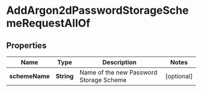 

# AddArgon2dPasswordStorageSchemeRequestAllOf


## Properties

| Name | Type | Description | Notes |
|------------ | ------------- | ------------- | -------------|
|**schemeName** | **String** | Name of the new Password Storage Scheme |  [optional] |



